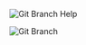 ![Git Branch Help](https://user-images.githubusercontent.com/29227654/81415762-c5c24880-9140-11ea-8cd0-daa5f6a9628f.PNG)

![Git Branch](https://user-images.githubusercontent.com/29227654/81415770-c824a280-9140-11ea-8ba7-6f7fc954a700.PNG)
